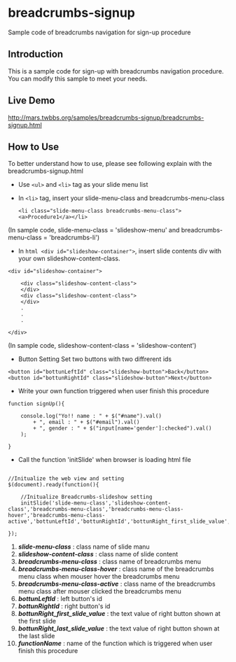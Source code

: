 # breadcrumbs-signup

Sample code of breadcrumbs navigation for sign-up procedure

## Introduction

This is a sample code for sign-up with breadcrumbs navigation procedure.
You can modify this sample to meet your needs.


## Live Demo

http://mars.twbbs.org/samples/breadcrumbs-signup/breadcrumbs-signup.html

## How to Use

To better understand how to use, please see following explain with the breadcrumbs-signup.html

- Use ```<ul>``` and ```<li>``` tag as your slide menu list

- In ```<li>``` tag, insert your slide-menu-class and breadcrumbs-menu-class

  ``` <li class="slide-menu-class breadcrumbs-menu-class"><a>Procedure1</a></li> ```

(In sample code, slide-menu-class = 'slideshow-menu' and breadcrumbs-menu-class = 'breadcrumbs-li')

- In ```html <div id="slideshow-container">```, insert slide contents div with your own slideshow-content-class. 

``` 
<div id="slideshow-container">

	<div class="slideshow-content-class"> 
	</div> 
	<div class="slideshow-content-class"> 
	</div> 
	.
	.
	.
	
</div>
```

(In sample code, slideshow-content-class = 'slideshow-content')

- Button Setting
    Set two buttons with two diffrerent ids

``` 
<button id="bottunLeftId" class="slideshow-button">Back</button>
<button id="bottunRightId" class="slideshow-button">Next</button>
```

- Write your own function triggered when user finish this procedure

```
function signUp(){
				
	console.log("Yo!! name : " + $("#name").val()
		+ ", email : " + $("#email").val()
		+ ", gender : " + $("input[name='gender']:checked").val()
	);

}
```

- Call the function 'initSlide' when browser is loading html file

``` 

//Initualize the web view and setting
$(document).ready(function(){
				
	//Initualize Breadcrumbs-slideshow setting
	initSlide('slide-menu-class','slideshow-content-class','breadcrumbs-menu-class','breadcrumbs-menu-class-hover','breadcrumbs-menu-class-active','bottunLeftId','bottunRightId','bottunRight_first_slide_value','bottunRight_last_slide_value','functionName');
				
});

``` 

1. ***slide-menu-class*** : class name of slide manu
2. ***slideshow-content-class*** : class name of slide content
3. ***breadcrumbs-menu-class*** : class name of breadcrumbs menu
4. ***breadcrumbs-menu-class-hover*** : class name of the breadcrumbs menu class when mouser hover the breadcrumbs menu
5. ***breadcrumbs-menu-class-active*** : class name of the breadcrumbs menu class after mouser clicked the breadcrumbs menu
6. ***bottunLeftId*** : left button's id
7. ***bottunRightId*** : right button's id
8. ***bottunRight_first_slide_value*** : the text value of right button shown at the first slide
9. ***bottunRight_last_slide_value*** : the text value of right button shown at the last slide
10. ***functionName*** : name of the function which is triggered when user finish this procedure




